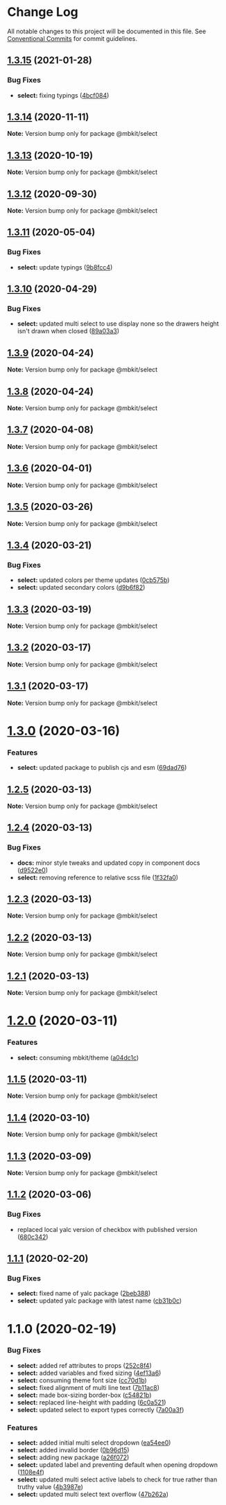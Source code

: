 # Change Log

All notable changes to this project will be documented in this file.
See [Conventional Commits](https://conventionalcommits.org) for commit guidelines.

## [1.3.15](https://github.com/mindbody/mbkit/compare/@mbkit/select@1.3.14...@mbkit/select@1.3.15) (2021-01-28)


### Bug Fixes

* **select:** fixing typings ([4bcf084](https://github.com/mindbody/mbkit/commit/4bcf084d8893cf78c71ffa1cedf722b5e778b071))





## [1.3.14](https://github.com/mindbody/mbkit/compare/@mbkit/select@1.3.13...@mbkit/select@1.3.14) (2020-11-11)

**Note:** Version bump only for package @mbkit/select





## [1.3.13](https://github.com/mindbody/mbkit/compare/@mbkit/select@1.3.13...@mbkit/select@1.3.13) (2020-10-19)

**Note:** Version bump only for package @mbkit/select





## [1.3.12](https://github.com/mindbody/mbkit/compare/@mbkit/select@1.3.11...@mbkit/select@1.3.12) (2020-09-30)

**Note:** Version bump only for package @mbkit/select





## [1.3.11](https://github.com/mindbody/design-system/compare/@mbkit/select@1.3.10...@mbkit/select@1.3.11) (2020-05-04)


### Bug Fixes

* **select:** update typings ([9b8fcc4](https://github.com/mindbody/design-system/commit/9b8fcc420a6ac3819bab6cf798a83101c3859a1b))





## [1.3.10](https://github.com/mindbody/design-system/compare/@mbkit/select@1.3.9...@mbkit/select@1.3.10) (2020-04-29)


### Bug Fixes

* **select:** updated multi select to use display none so the drawers height isn't drawn when closed ([89a03a3](https://github.com/mindbody/design-system/commit/89a03a31a26c35443c84493a83f62fda1d8798f9))





## [1.3.9](https://github.com/mindbody/design-system/compare/@mbkit/select@1.3.7...@mbkit/select@1.3.9) (2020-04-24)

**Note:** Version bump only for package @mbkit/select





## [1.3.8](https://github.com/mindbody/design-system/compare/@mbkit/select@1.3.7...@mbkit/select@1.3.8) (2020-04-24)

**Note:** Version bump only for package @mbkit/select





## [1.3.7](https://github.com/mindbody/mbkit/compare/@mbkit/select@1.3.6...@mbkit/select@1.3.7) (2020-04-08)

**Note:** Version bump only for package @mbkit/select





## [1.3.6](https://github.com/mindbody/design-system/compare/@mbkit/select@1.3.5...@mbkit/select@1.3.6) (2020-04-01)

**Note:** Version bump only for package @mbkit/select





## [1.3.5](https://github.com/mindbody/design-system/compare/@mbkit/select@1.3.4...@mbkit/select@1.3.5) (2020-03-26)

**Note:** Version bump only for package @mbkit/select





## [1.3.4](https://github.com/mindbody/design-system/compare/@mbkit/select@1.3.3...@mbkit/select@1.3.4) (2020-03-21)


### Bug Fixes

* **select:** updated colors per theme updates ([0cb575b](https://github.com/mindbody/design-system/commit/0cb575b3a2633566464d535d8264e9bce8de89d8))
* **select:** updated secondary colors ([d9b6f82](https://github.com/mindbody/design-system/commit/d9b6f829a281d866a342750b4273801ddb2b82d5))





## [1.3.3](https://github.com/mindbody/design-system/compare/@mbkit/select@1.3.2...@mbkit/select@1.3.3) (2020-03-19)

**Note:** Version bump only for package @mbkit/select





## [1.3.2](https://github.com/mindbody/mbkit/compare/@mbkit/select@1.3.1...@mbkit/select@1.3.2) (2020-03-17)

**Note:** Version bump only for package @mbkit/select





## [1.3.1](https://github.com/mindbody/design-system/compare/@mbkit/select@1.3.0...@mbkit/select@1.3.1) (2020-03-17)

**Note:** Version bump only for package @mbkit/select





# [1.3.0](https://github.com/mindbody/design-system/compare/@mbkit/select@1.2.5...@mbkit/select@1.3.0) (2020-03-16)


### Features

* **select:** updated package to publish cjs and esm ([69dad76](https://github.com/mindbody/design-system/commit/69dad76ab2b7d0fe20dfd2552fc87bd3acb833b7))





## [1.2.5](https://github.com/mindbody/design-system/compare/@mbkit/select@1.2.4...@mbkit/select@1.2.5) (2020-03-13)

**Note:** Version bump only for package @mbkit/select





## [1.2.4](https://github.com/mindbody/design-system/compare/@mbkit/select@1.2.3...@mbkit/select@1.2.4) (2020-03-13)


### Bug Fixes

* **docs:** minor style tweaks and updated copy in component docs ([d9522e0](https://github.com/mindbody/design-system/commit/d9522e0f1470800e3103793208e24a84739a5888))
* **select:** removing reference to relative scss file ([1f32fa0](https://github.com/mindbody/design-system/commit/1f32fa0d5b0d5bdecc677832e68751a9741b6adc))





## [1.2.3](https://github.com/mindbody/design-system/compare/@mbkit/select@1.2.2...@mbkit/select@1.2.3) (2020-03-13)

**Note:** Version bump only for package @mbkit/select





## [1.2.2](https://github.com/mindbody/design-system/compare/@mbkit/select@1.2.1...@mbkit/select@1.2.2) (2020-03-13)

**Note:** Version bump only for package @mbkit/select





## [1.2.1](https://github.com/mindbody/design-system/compare/@mbkit/select@1.2.0...@mbkit/select@1.2.1) (2020-03-13)

**Note:** Version bump only for package @mbkit/select





# [1.2.0](https://github.com/mindbody/design-system/compare/@mbkit/select@1.1.5...@mbkit/select@1.2.0) (2020-03-11)


### Features

* **select:** consuming mbkit/theme ([a04dc1c](https://github.com/mindbody/design-system/commit/a04dc1c136a56b54acb5818ae244f16b4c7b999a))





## [1.1.5](https://github.com/mindbody/design-system/compare/@mbkit/select@1.1.4...@mbkit/select@1.1.5) (2020-03-11)

**Note:** Version bump only for package @mbkit/select





## [1.1.4](https://github.com/mindbody/design-system/compare/@mbkit/select@1.1.3...@mbkit/select@1.1.4) (2020-03-10)

**Note:** Version bump only for package @mbkit/select





## [1.1.3](https://github.com/mindbody/design-system/compare/@mbkit/select@1.1.2...@mbkit/select@1.1.3) (2020-03-09)

**Note:** Version bump only for package @mbkit/select





## [1.1.2](https://github.com/mindbody/design-system/compare/@mbkit/select@1.1.1...@mbkit/select@1.1.2) (2020-03-06)


### Bug Fixes

* replaced local yalc version of checkbox with published version ([680c342](https://github.com/mindbody/design-system/commit/680c34272f3eb1aa086644e8b3d89ab140cb0032))





## [1.1.1](https://github.com/mindbody/design-system/compare/@mbkit/select@1.1.0...@mbkit/select@1.1.1) (2020-02-20)


### Bug Fixes

* **select:** fixed name of yalc package ([2beb388](https://github.com/mindbody/design-system/commit/2beb3880e61abdef710c5c9e4f8fca0d9c0b2734))
* **select:** updated yalc package with latest name ([cb31b0c](https://github.com/mindbody/design-system/commit/cb31b0c5f5ca1dc94fdb3b5483a478ccbd46f706))





# 1.1.0 (2020-02-19)


### Bug Fixes

* **select:** added ref attributes to props ([252c8f4](https://github.com/mindbody/design-system/commit/252c8f4700a3f5a0a033cb81de3dd68633b2102c))
* **select:** added variables and fixed sizing ([4ef13a6](https://github.com/mindbody/design-system/commit/4ef13a6587bb39ef47c68e58001af6b6a3877daf))
* **select:** consuming theme font size ([cc70d1b](https://github.com/mindbody/design-system/commit/cc70d1b7ce5ba80b9a7c9b0aba7de3dc788a81ca))
* **select:** fixed alignment of multi line text ([7b11ac8](https://github.com/mindbody/design-system/commit/7b11ac82685081002ac2111cac842b5b8abcb6da))
* **select:** made box-sizing border-box ([c54821b](https://github.com/mindbody/design-system/commit/c54821bc21ab7e4addeb8a13fbe9d73aaef62cdc))
* **select:** replaced line-height with padding ([6c0a521](https://github.com/mindbody/design-system/commit/6c0a5211e2d09833e2c903660d15d00fdcc080b3))
* **select:** updated select to export types correctly ([7a00a3f](https://github.com/mindbody/design-system/commit/7a00a3f4e8ff9a91e297a949cddb5c8144f3e9a8))


### Features

* **select:** added initial multi select dropdown ([ea54ee0](https://github.com/mindbody/design-system/commit/ea54ee0ad3336b17d710bb25ea68ed3b29f0cf4c))
* **select:** added invalid border ([0b96d15](https://github.com/mindbody/design-system/commit/0b96d15ed5c1244fe9e08f4846ef98b9411a7bb7))
* **select:** adding new package ([a26f072](https://github.com/mindbody/design-system/commit/a26f072a996267315eb3676fa6394d2ef859e1c3))
* **select:** updated label and preventing default when opening dropdown ([1108e4f](https://github.com/mindbody/design-system/commit/1108e4f1bd8ba046c2d35cb687b7dfe8971915e2))
* **select:** updated multi select active labels to check for true rather than truthy value ([4b3987e](https://github.com/mindbody/design-system/commit/4b3987ec6610a1fa046d547e64a621c51aa8df7b))
* **select:** updated multi select text overflow ([47b262a](https://github.com/mindbody/design-system/commit/47b262ad0dd78ea5d172a8be95a34a8fb243db6b))
